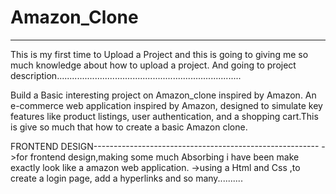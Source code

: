 # Amazon_Clone

---------------------------------------------------------------------------------------------------------------------------------------------------------------------------------

This is my first time to Upload a Project and this is going to giving me so much knowledge about how to upload a project.
And going to project description.........................................................................

Build a Basic interesting project on  Amazon_clone inspired by Amazon.
An e-commerce web application inspired by Amazon, designed to simulate key features like product listings, user authentication, and a shopping cart.This is give so much that how to create a basic Amazon clone.

FRONTEND DESIGN--------------------------------------------------------
->for frontend design,making some much Absorbing i have been make exactly look like a amazon web application.
->using a Html and Css ,to create a login page, add a hyperlinks and so many..........
